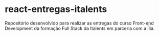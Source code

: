 # react-entregas-italents
Repositório desenvolvido para realizar as entregas do curso  Front-end Development da formação Full Stack da Italents em parceria com a Ília.
